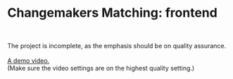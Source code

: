 # Changemakers Matching: frontend
<br>

The project is incomplete, as the emphasis should be on quality assurance.
<br><br>
[A demo video.](https://drive.google.com/file/d/12GV8LlG7j66gsDbz-ll7Hhc_IWSNLpj8/view?usp=sharing)<br>
(Make sure the video settings are on the highest quality setting.)